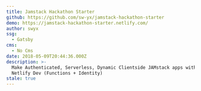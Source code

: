 ```yaml
---
title: Jamstack Hackathon Starter
github: https://github.com/sw-yx/jamstack-hackathon-starter
demo: https://jamstack-hackathon-starter.netlify.com/
author: swyx
ssg:
  - Gatsby
cms:
  - No Cms
date: 2018-05-09T20:44:36.000Z
description: >-
  Make Authenticated, Serverless, Dynamic Clientside JAMstack apps with Gatsby +
  Netlify Dev (Functions + Identity)
stale: true
---
```

